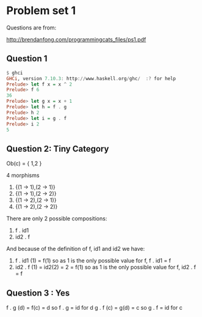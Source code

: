 # Problem set 1

Questions are from:

http://brendanfong.com/programmingcats_files/ps1.pdf

## Question 1

```haskell
$ ghci
GHCi, version 7.10.3: http://www.haskell.org/ghc/  :? for help
Prelude> let f x = x ^ 2
Prelude> f 6
36
Prelude> let g x = x + 1
Prelude> let h = f . g
Prelude> h 2
Prelude> let i = g . f
Prelude> i 2
5
```

## Question 2: Tiny Category
Ob(c) = { 1,2 }

4 morphisms
1. {(1 -> 1),(2 -> 1)}
1. {(1 -> 1),(2 -> 2)}
1. {(1 -> 2),(2 -> 1)}
1. {(1 -> 2),(2 -> 2)}

There are only 2 possible compositions:
1. f . id1
1. id2 . f

And because of the definition of f, id1 and id2 we have:
1. f . id1 (1) = f(1) so as 1 is the only possible value for f, f . id1 = f
1. id2 . f (1) = id2(2) = 2 = f(1) so as 1 is the only possible value for f, id2 . f = f

## Question 3 : Yes
f . g (d) = f(c) = d so f . g = id for d
g . f (c) = g(d) = c so g . f = id for c
